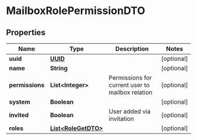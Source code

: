 # MailboxRolePermissionDTO

## Properties
Name | Type | Description | Notes
------------ | ------------- | ------------- | -------------
**uuid** | [**UUID**](UUID.md) |  |  [optional]
**name** | **String** |  |  [optional]
**permissions** | **List&lt;Integer&gt;** | Permissions for current user to mailbox relation |  [optional]
**system** | **Boolean** |  |  [optional]
**invited** | **Boolean** | User added via invitation |  [optional]
**roles** | [**List&lt;RoleGetDTO&gt;**](RoleGetDTO.md) |  |  [optional]
